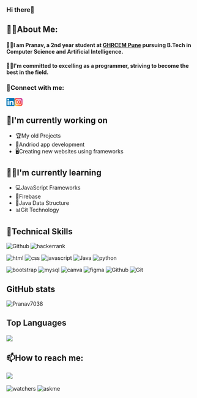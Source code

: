 <html>
<body>
 <!--<img src="https://github.com/Pranav7038/Pranav7038/assets/103091616/06af831b-c6c9-45eb-9c52-ba286182f904" alt="my banner">...-->
<h3>Hi there👋</h3>
<h2>👨‍💻About Me: </h2>
<h4>👨‍🎓I am Pranav, a 2nd year student at <a href="https://ghrcem.raisoni.net/">GHRCEM Pune</a> pursuing B.Tech in Computer Science and Artificial Intelligence.</h4>
<h4>👨‍💻I'm committed to excelling as a programmer, striving to become the best in the field.</h4>
<h3>🤝Connect with me:</h3>
<a href="https://www.linkedin.com/in/pranav-kshirsagar-3a204823a/"><img align="left" src="https://raw.githubusercontent.com/Pranav7038/Pranav7038/main/images/linkedin.svg" alt="icon/linkedin" width="21px"/></a>
<a href="https://www.instagram.com/pranav8289"><img align="left" src="https://raw.githubusercontent.com/Pranav7038/Pranav7038/main/images/instagram.svg" alt="icon/instagram" width="21px"/></a><br>
<h2>🔭I'm currently working on </h2>
<ul>
<li>🏆My old Projects</li>
<li>📱Andriod app development</li>
<li>🖥️Creating new websites using frameworks</li>
</ul>
<h2>🙎‍♂️I'm currently learning </h2>
<ul>
<li>💻JavaScript Frameworks</li>
<li>📑Firebase</li>
<li>🌟Java Data Structure</li>
<li>📊Git Technology</li>
</ul>
<h2>💼Technical Skills</h2>
<p>
<img alt="Github" src="https://img.shields.io/badge/GitHub-100000?style=for-the-badge&logo=github&logoColor=white"/>
<img alt="hackerrank" src="https://img.shields.io/badge/-Hackerrank-2EC866?style=for-the-badge&logo=HackerRank&logoColor=white"/></p><p>
<img alt="html" src="https://img.shields.io/badge/HTML-239120?style=for-the-badge&logo=html5&logoColor=white"/>
<img alt="css" src="https://img.shields.io/badge/CSS-239120?&style=for-the-badge&logo=css3&logoColor=white"/>
<img alt="javascript" src="https://img.shields.io/badge/JavaScript-F7DF1E?style=for-the-badge&logo=javascript&logoColor=black"/>
<img alt="Java" src="https://img.shields.io/badge/Java-ED8B00?style=for-the-badge&logo=openjdk&logoColor=white"/>
<img alt="python" src="https://img.shields.io/badge/Python-14354C?style=for-the-badge&logo=python&logoColor=white"/></p><p>
<img alt="bootstrap" src="https://img.shields.io/badge/Bootstrap-563D7C?style=for-the-badge&logo=bootstrap&logoColor=white"/>
<img alt="mysql" src="https://img.shields.io/badge/MySQL-00000F?style=for-the-badge&logo=mysql&logoColor=white"/>
<img alt="canva" src="https://img.shields.io/badge/Canva-%2300C4CC.svg?&style=for-the-badge&logo=Canva&logoColor=white"/>
<img alt="figma" src="https://img.shields.io/badge/Figma-F24E1E?style=for-the-badge&logo=figma&logoColor=white"/>
<img alt="Github" src="https://img.shields.io/badge/GitHub-100000?style=for-the-badge&logo=github&logoColor=white"/>
<img alt="Git" src="https://img.shields.io/badge/GIT-E44C30?style=for-the-badge&logo=git&logoColor=white"/>
</p>
<h2>GitHub stats</h2>
<img src="https://github-readme-stats.vercel.app/api?username=Pranav7038&show_icons=true&theme=radical" alt="Pranav7038" />
<h2>Top Languages</h2>
<a href="https://github-readme-stats.vercel.app/api/top-langs/?username=Pranav7038&layout=donut">
<img align="center" src="https://github-readme-stats.vercel.app/api/top-langs/?username=Pranav7038&layout=donut">
</a>
<h2>📫How to reach me:</h2>
<p><a href="mailto:Kshirsagarpranav060@gmail.com">
<img src="https://img.shields.io/badge/Gmail-D14836?style=for-the-badge&logo=gmail&logoColor=white"/></a></p>
</p><p>
<img alt="watchers" src="https://img.shields.io/badge/Profile%20Visitors-172B4D?style=for-the-badge&logo=Opsgenie&logoColor=white"/>
<img alt="askme" src="https://img.shields.io/badge/Ask%20me-anything-1abc9c.svg"/>
</p>
</body>
</html>


